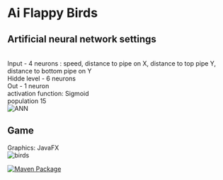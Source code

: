 # Ai Flappy Birds
## Artificial neural network settings 
<br /> Input - 4 neurons : speed, distance to pipe on X, distance to top pipe Y, distance to bottom pipe on Y 
<br /> Hidde level - 6 neurons 
<br /> Out - 1 neuron 
<br /> activation function: Sigmoid
<br /> population 15
<br /> ![ANN](https://github.com/Apolones/BirdNNs/assets/85924175/e51f7b2a-ef08-42d4-8512-7bcbf6d6aabd)
## Game
Graphics: JavaFX
<br /> ![birds](https://github.com/Apolones/BirdNNs/assets/85924175/0c4c68eb-9763-4973-bb18-7d37fce373e7)

[![Maven Package](https://github.com/Apolones/BirdNNs/actions/workflows/maven-publish.yml/badge.svg?branch=NNsTest&event=issues)](https://github.com/Apolones/BirdNNs/actions/workflows/maven-publish.yml)

